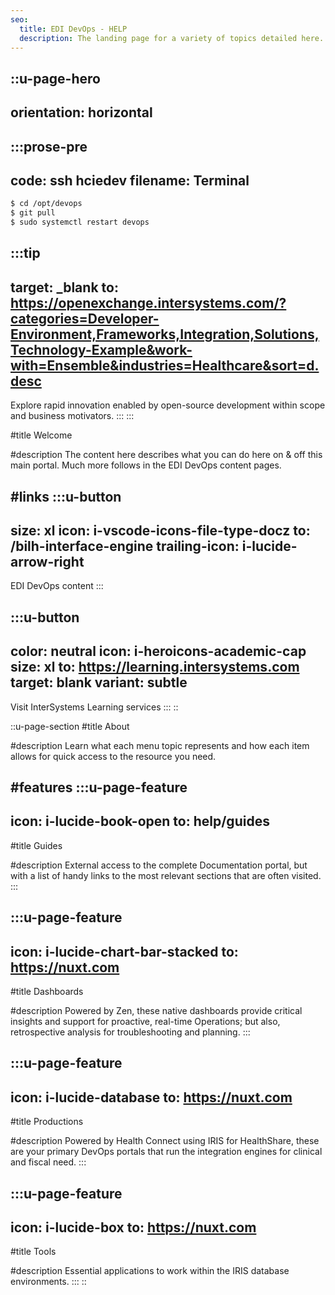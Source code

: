 ```yaml
---
seo:
  title: EDI DevOps - HELP
  description: The landing page for a variety of topics detailed here.
---
```


::u-page-hero
---
orientation: horizontal
---
  :::prose-pre
  ---
  code: ssh hciedev
  filename: Terminal
  ---
  ```bash
  $ cd /opt/devops
  $ git pull
  $ sudo systemctl restart devops
  ```
  :::tip
  ---
  target: _blank
  to: https://openexchange.intersystems.com/?categories=Developer-Environment,Frameworks,Integration,Solutions,Technology-Example&work-with=Ensemble&industries=Healthcare&sort=d.desc
  ---
  Explore rapid innovation enabled by open-source development within scope and business motivators.
  :::
  :::

#title
Welcome

#description
The content here describes what you can do here on & off this main portal.
Much more follows in the EDI DevOps content pages.

#links
  :::u-button
  ---
  size: xl
  icon: i-vscode-icons-file-type-docz
  to: /bilh-interface-engine
  trailing-icon: i-lucide-arrow-right
  ---
  EDI DevOps content
  :::

  :::u-button
  ---
  color: neutral
  icon: i-heroicons-academic-cap
  size: xl
  to: https://learning.intersystems.com
  target: blank
  variant: subtle
  ---
  Visit InterSystems Learning services
  :::
::

::u-page-section
#title
About

#description
Learn what each menu topic represents and how each item allows for quick access to the resource you need.

#features
  :::u-page-feature
  ---
  icon: i-lucide-book-open
  to: help/guides
  ---
  #title
  Guides
  
  #description
  External access to the complete Documentation portal, but with a list of handy links to the most relevant sections that are often visited.
  :::

  :::u-page-feature
  ---
  icon: i-lucide-chart-bar-stacked
  to: https://nuxt.com
  ---
  #title
  Dashboards
  
  #description
  Powered by Zen, these native dashboards provide critical insights and support for proactive, real-time Operations; but also, retrospective analysis for troubleshooting and planning.
  :::

  :::u-page-feature
  ---
  icon: i-lucide-database
  to: https://nuxt.com
  ---
  #title
  Productions
  
  #description
  Powered by Health Connect using IRIS for HealthShare, these are your primary DevOps portals that run the integration engines for clinical and fiscal need.
  :::

  :::u-page-feature
  ---
  icon: i-lucide-box
  to: https://nuxt.com
  ---
  #title
  Tools
  
  #description
  Essential applications to work within the IRIS database environments.
  :::
::
